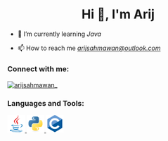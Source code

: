 <h1 align="center">Hi 👋, I'm Arij</h1>

- 🌱 I’m currently learning *Java*

- 📫 How to reach me *arijsahmawan@outlook.com*

<h3 align="left">Connect with me:</h3>
<p align="left">
<a href="https://instagram.com/arijsahmawan_" target="blank"><img align="center" src="https://raw.githubusercontent.com/rahuldkjain/github-profile-readme-generator/master/src/images/icons/Social/instagram.svg" alt="arijsahmawan_" height="30" width="40" /></a>
</p>

<h3 align="left">Languages and Tools:</h3>
<p align="left"> <a href="https://www.java.com" target="_blank" rel="noreferrer"> <img src="https://raw.githubusercontent.com/devicons/devicon/master/icons/java/java-original.svg" alt="java" width="40" height="40"/> </a>
<a href="https://www.python.org" target="_blank" rel="noreferrer"> <img src="https://raw.githubusercontent.com/devicons/devicon/master/icons/python/python-original.svg" alt="python" width="40" height="40"/> </a>
<a href="https://www.python.org" target="_blank" rel="noreferrer"> <img src="https://raw.githubusercontent.com/devicons/devicon/master/icons/c/c-original.svg" alt="python" width="40" height="40"/> </a></p>

<!---
arijsahmawan/arijsahmawan is a ✨ special ✨ repository because its `README.md` (this file) appears on your GitHub profile.
You can click the Preview link to take a look at your changes.
--->
